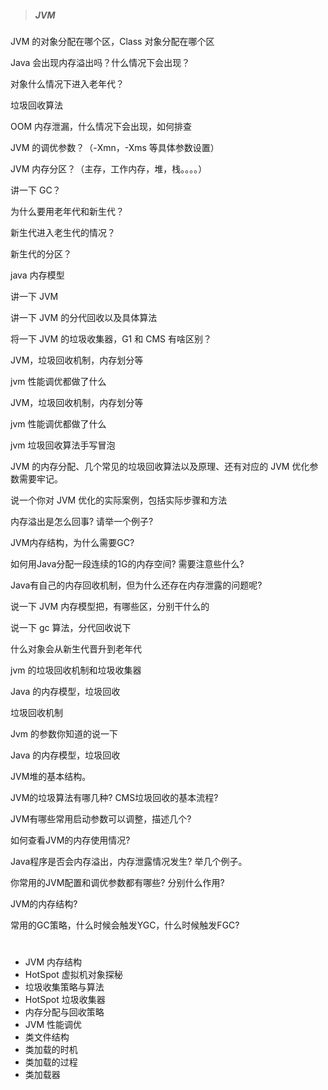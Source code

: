 > ##### JVM

JVM 的对象分配在哪个区，Class 对象分配在哪个区 

Java 会出现内存溢出吗？什么情况下会出现？ 

对象什么情况下进入老年代？ 

垃圾回收算法 

OOM 内存泄漏，什么情况下会出现，如何排查 

JVM 的调优参数？（-Xmn，-Xms 等具体参数设置） 

JVM 内存分区？（主存，工作内存，堆，栈。。。。） 

讲一下 GC？ 

为什么要用老年代和新生代？ 

新生代进入老生代的情况？ 

新生代的分区？ 

java 内存模型 

讲一下 JVM 

讲一下 JVM 的分代回收以及具体算法 

将一下 JVM 的垃圾收集器，G1 和 CMS 有啥区别？ 

JVM，垃圾回收机制，内存划分等 

jvm 性能调优都做了什么 

JVM，垃圾回收机制，内存划分等 

jvm 性能调优都做了什么 

jvm 垃圾回收算法手写冒泡 

JVM 的内存分配、几个常见的垃圾回收算法以及原理、还有对应的 JVM 优化参数需要牢记。 

说一个你对 JVM 优化的实际案例，包括实际步骤和方法 

内存溢出是怎么回事? 请举一个例子?

JVM内存结构，为什么需要GC?

如何用Java分配一段连续的1G的内存空间? 需要注意些什么?

Java有自己的内存回收机制，但为什么还存在内存泄露的问题呢?

说一下 JVM 内存模型把，有哪些区，分别干什么的 

说一下 gc 算法，分代回收说下 

什么对象会从新生代晋升到老年代 

jvm 的垃圾回收机制和垃圾收集器 

Java 的内存模型，垃圾回收 

垃圾回收机制 

Jvm 的参数你知道的说一下 

Java 的内存模型，垃圾回收 

JVM堆的基本结构。

JVM的垃圾算法有哪几种? CMS垃圾回收的基本流程?

JVM有哪些常用启动参数可以调整，描述几个?

如何查看JVM的内存使用情况?

Java程序是否会内存溢出，内存泄露情况发生? 举几个例子。

你常用的JVM配置和调优参数都有哪些? 分别什么作用?

JVM的内存结构?

常用的GC策略，什么时候会触发YGC，什么时候触发FGC?

#

- JVM 内存结构
- HotSpot 虚拟机对象探秘
- 垃圾收集策略与算法
- HotSpot 垃圾收集器
- 内存分配与回收策略
- JVM 性能调优
- 类文件结构
- 类加载的时机
- 类加载的过程
- 类加载器